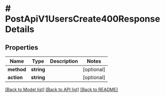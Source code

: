 # # PostApiV1UsersCreate400ResponseDetails

## Properties

Name | Type | Description | Notes
------------ | ------------- | ------------- | -------------
**method** | **string** |  | [optional]
**action** | **string** |  | [optional]

[[Back to Model list]](../../README.md#models) [[Back to API list]](../../README.md#endpoints) [[Back to README]](../../README.md)
